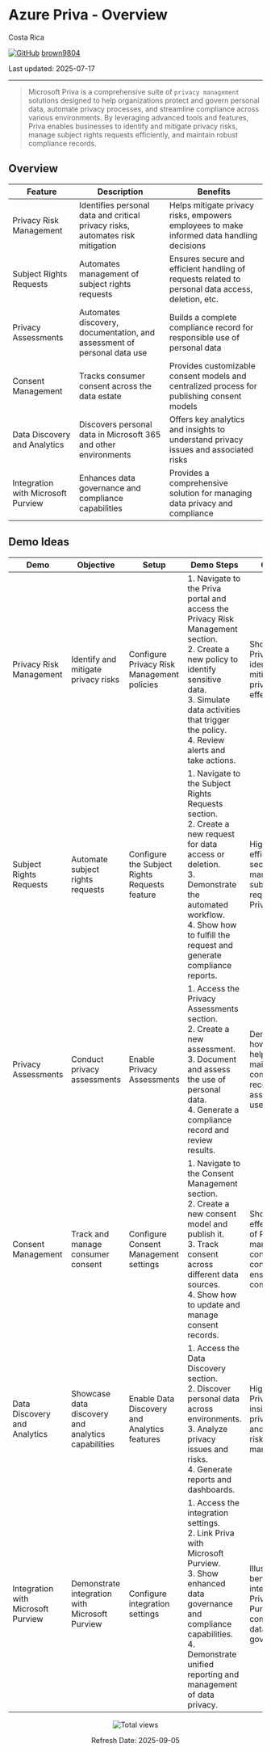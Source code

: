 # Azure Priva - Overview 

Costa Rica

[![GitHub](https://img.shields.io/badge/--181717?logo=github&logoColor=ffffff)](https://github.com/)
[brown9804](https://github.com/brown9804)

Last updated: 2025-07-17

----------

> Microsoft Priva is a comprehensive suite of `privacy management` solutions designed to help organizations protect and govern personal data, automate privacy processes, and streamline compliance across various environments. By leveraging advanced tools and features, Priva enables businesses to identify and mitigate privacy risks, manage subject rights requests efficiently, and maintain robust compliance records.

## Overview 

| **Feature**               | **Description**                                                                 | **Benefits**                                                                                     |
|---------------------------|---------------------------------------------------------------------------------|--------------------------------------------------------------------------------------------------|
| Privacy Risk Management   | Identifies personal data and critical privacy risks, automates risk mitigation  | Helps mitigate privacy risks, empowers employees to make informed data handling decisions        |
| Subject Rights Requests   | Automates management of subject rights requests                                 | Ensures secure and efficient handling of requests related to personal data access, deletion, etc.|
| Privacy Assessments       | Automates discovery, documentation, and assessment of personal data use         | Builds a complete compliance record for responsible use of personal data                         |
| Consent Management        | Tracks consumer consent across the data estate                                  | Provides customizable consent models and centralized process for publishing consent models       |
| Data Discovery and Analytics | Discovers personal data in Microsoft 365 and other environments               | Offers key analytics and insights to understand privacy issues and associated risks              |
| Integration with Microsoft Purview | Enhances data governance and compliance capabilities                    | Provides a comprehensive solution for managing data privacy and compliance                       |

## Demo Ideas

| **Demo**                        | **Objective**                                      | **Setup**                                      | **Demo Steps**                                                                                                                                                                                                                     | **Outcome**                                                                                       |
|---------------------------------|---------------------------------------------------|------------------------------------------------|-----------------------------------------------------------------------------------------------------------------------------------------------------------------------------------------------------------------------------------|--------------------------------------------------------------------------------------------------|
| Privacy Risk Management         | Identify and mitigate privacy risks               | Configure Privacy Risk Management policies     | 1. Navigate to the Priva portal and access the Privacy Risk Management section.<br>2. Create a new policy to identify sensitive data.<br>3. Simulate data activities that trigger the policy.<br>4. Review alerts and take actions. | Show how Priva helps in identifying and mitigating privacy risks effectively.                     |
| Subject Rights Requests         | Automate subject rights requests                  | Configure the Subject Rights Requests feature  | 1. Navigate to the Subject Rights Requests section.<br>2. Create a new request for data access or deletion.<br>3. Demonstrate the automated workflow.<br>4. Show how to fulfill the request and generate compliance reports.        | Highlight the efficiency and security of managing subject rights requests with Priva.             |
| Privacy Assessments             | Conduct privacy assessments                       | Enable Privacy Assessments                     | 1. Access the Privacy Assessments section.<br>2. Create a new assessment.<br>3. Document and assess the use of personal data.<br>4. Generate a compliance record and review results.                                                | Demonstrate how Priva helps in maintaining compliance records and assessing data use.             |
| Consent Management              | Track and manage consumer consent                 | Configure Consent Management settings          | 1. Navigate to the Consent Management section.<br>2. Create a new consent model and publish it.<br>3. Track consent across different data sources.<br>4. Show how to update and manage consent records.                             | Show the effectiveness of Priva in managing consumer consent and ensuring compliance.             |
| Data Discovery and Analytics    | Showcase data discovery and analytics capabilities| Enable Data Discovery and Analytics features   | 1. Access the Data Discovery section.<br>2. Discover personal data across environments.<br>3. Analyze privacy issues and risks.<br>4. Generate reports and dashboards.                                                              | Highlight how Priva provides insights into privacy issues and helps in risk management.           |
| Integration with Microsoft Purview | Demonstrate integration with Microsoft Purview | Configure integration settings                 | 1. Access the integration settings.<br>2. Link Priva with Microsoft Purview.<br>3. Show enhanced data governance and compliance capabilities.<br>4. Demonstrate unified reporting and management of data privacy.                   | Illustrate the benefits of integrating Priva with Purview for comprehensive data governance.      |

<!-- START BADGE -->
<div align="center">
  <img src="https://img.shields.io/badge/Total%20views-1443-limegreen" alt="Total views">
  <p>Refresh Date: 2025-09-05</p>
</div>
<!-- END BADGE -->
